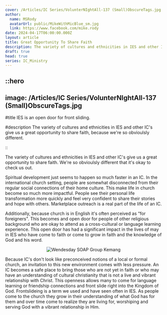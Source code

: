 ```yaml
---
cover: /Articles/IC Series/VolunterNIghtAll-137 (Small)ObscureTags.jpg
author:
  name: MSRody
  avatarUrl: public/MikeWithMicBlue_sm.jpg
  link: https://www.facebook.com/mike.rody
date: 2024-04-17T06:00:00.000Z
layout: article
title: Great Opportunity To Share Faith
description: The variety of cultures and ethnicities in IES and other IC's give us a great opportunity to share faith, because we're so obvioulsly different.
draft: true
head: true
series: IC_Ministry
---
```


::hero
---
image: /Articles/IC Series/VolunterNIghtAll-137 (Small)ObscureTags.jpg
---
#title
IES is an open door for front sliding.

#description
The variety of cultures and ethnicities in IES and other IC's give us a great opportunity to share faith, because we're so obvioulsly different.

::

The variety of cultures and ethnicities in IES and other IC's give us a great opportunity to share faith. We're so obvioulsly different that it's okay to check us out. 

Spiritual development just seems to happen so much faster in an IC. In the international church setting, people are somewhat disconnected from their regular social connections of their home culture. This make life in church become so much more impactful. People see their personal life transformation more quickly and feel very confident to share their stories and hope with others. Marketplace outreach is a real part of the life of an IC. 

Additionally, because church is in English it's often perceived as “for foreigners". This becomes and open door for people of other religious background who are okay to attend as a cross-cultural or language learning experience. This open door has had a significant impact in the lives of may in IES who have come to faith or come to grow in faith and the knowledge of God and his word. 

<center>

![Wendesday SOAP Group Kemang](/Articles/IC%20Series/Wednesday%20SOAP%20Group_20230927_015814517-sm.jpg)

</center>



Because IC's don't look like preconceived notions of a local or formal church, an invitation to this new environment comes with less pressure. An IC becomes a safe place to bring those who are not yet in faith or who may have an understanding of cultural christianity that is not a live and vibrant relationship with Christ. This openness allows many to come for language learning or friendship connections and front slide right into the Kingdom of God. Frontslideing is a term we used and have seen often in IES.  As people come to the church they grow in their understanding of what God has for them and over time come to realize they are living for, worshiping and serving God with a vibrant relationship in Him.
